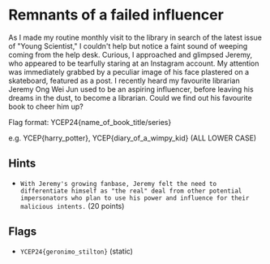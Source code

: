 # Remnants of a failed influencer

As I made my routine monthly visit to the library in search of the latest issue of "Young Scientist," I couldn't help but notice a faint sound of weeping coming from the help desk. Curious, I approached and glimpsed Jeremy, who appeared to be tearfully staring at an Instagram account. My attention was immediately grabbed by a peculiar image of his face plastered on a skateboard, featured as a post. I recently heard my favourite librarian Jeremy Ong Wei Jun used to be an aspiring influencer, before leaving his dreams in the dust, to become a librarian. Could we find out his favourite book to cheer him up? 

Flag format: YCEP24{name_of_book_title/series}  

e.g. YCEP{harry_potter}, YCEP{diary_of_a_wimpy_kid} (ALL LOWER CASE)
## Hints  
- `With Jeremy's growing fanbase, Jeremy felt the need to differentiate himself as "the real" deal from other potential impersonators who plan to use his power and influence for their malicious intents.` (20 points)  

## Flags
- `YCEP24{geronimo_stilton}` (static)



